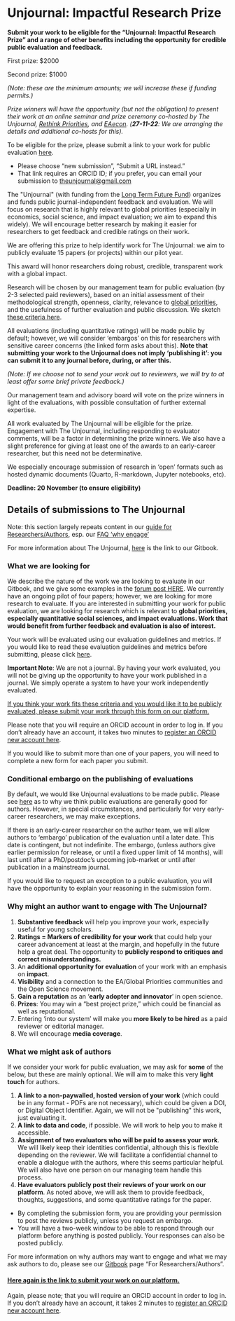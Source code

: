 # Unjournal: Impactful Research Prize

**Submit your work to be eligible for the “Unjournal: Impactful Research Prize” and a range of other benefits including the opportunity for credible public evaluation and feedback.**&#x20;

First prize: $2000&#x20;

Second prize: $1000&#x20;

_(Note: these are the minimum amounts; we will increase these if funding permits.)_

_Prize winners will have the opportunity (but not the obligation) to present their work at an online seminar and prize ceremony co-hosted by The Unjournal,_ [_Rethink Priorities_](https://rethinkpriorities.org/)_, and_ [_EAecon_](https://forum.effectivealtruism.org/posts/9gLtXR6KkZEYie8Au/introducing-eaecon-community-building-project)_. (**27-11-22**: We are arranging the details and additional co-hosts for this)._

To be eligible for the prize, please submit a link to your work for public evaluation [here](https://unjournaldev.cloud68.co/login).&#x20;

* Please choose “new submission”, “Submit a URL instead.”&#x20;
* That link requires an ORCID ID; if you prefer, you can email your submission to theunjournal@gmail.com



The "Unjournal" (with funding from the [Long Term Future Fund](https://funds.effectivealtruism.org/funds/far-future)) organizes and funds public journal-independent feedback and evaluation. We will focus on research that is highly relevant to global priorities (especially in economics, social science, and impact evaluation; we aim to expand this widely). We will encourage better research by making it easier for researchers to get feedback and credible ratings on their work.

We are offering this prize to help identify work for The Unjournal: we aim to publicly evaluate 15 papers (or projects) within our pilot year.

This award will honor researchers doing robust, credible, transparent work with a global impact.

Research will be chosen by our management team for public evaluation (by 2-3 selected paid reviewers), based on an initial assessment of their methodological strength, openness, clarity, relevance to [global priorities](https://effective-giving-marketing.gitbook.io/unjournal-x-ea-and-global-priorities-research/the-field-and-ea-gp-research/what-is-ea-gp-relevant-research), and the usefulness of further evaluation and public discussion. We sketch [these criteria here](https://effective-giving-marketing.gitbook.io/unjournal-x-ea-and-global-priorities-research/policies-projects-evaluation-workflow/policies-and-templates/considering-projects).

All evaluations (including quantitative ratings) will be made public by default; however, we will consider ‘embargos’ on this for researchers with sensitive career concerns (the linked form asks about this). **Note that submitting your work to the Unjournal does not imply ‘publishing it’: you can submit it to any journal before, during, or after this.**

_(Note: If we choose not to send your work out to reviewers, we will try to at least offer some brief private feedback.)_

Our management team and advisory board will vote on the prize winners in light of the evaluations, with possible consultation of further external expertise.

All work evaluated by The Unjournal will be eligible for the prize. Engagement with The Unjournal, including responding to evaluator comments, will be a factor in determining the prize winners. We also have a slight preference for giving at least one of the awards to an early-career researcher, but this need not be determinative.

We especially encourage submission of research in ‘open’ formats such as hosted dynamic documents (Quarto, R-markdown, Jupyter notebooks, etc).

**Deadline: 20 November (to ensure eligibility)**

## Details of submissions to The Unjournal

Note: this section largely repeats content in our [guide for Researchers/Authors](https://docs.google.com/document/d/1DAgVYq0LW5\_sx30XP7PeM3isBzsxvivqzxDFsZao7TA/edit?usp=sharing), esp. our [FAQ ‘why engage’ ](https://effective-giving-marketing.gitbook.io/unjournal-x-ea-and-global-priorities-research/faq-interaction/for-researchers-authors#why-should-researchers-and-groups-submit-their-work-to-and-engage-with-the-unjournal)

For more information about The Unjournal, [here](https://effective-giving-marketing.gitbook.io/unjournal-x-ea-and-global-priorities-research/) is the link to our Gitbook.&#x20;

### What we are looking for&#x20;

We describe the nature of the work we are looking to evaluate in our Gitbook, and we give some examples in the [forum post HERE](https://forum.effectivealtruism.org/posts/kftzYdmZf4nj2ExN7/what-pivotal-and-useful-research-would-you-like-to-see#Some\_suggested\_\_sort\_of\_things\_we\_might\_be\_looking\_for\_). We currently have an ongoing pilot of four papers; however, we are looking for more research to evaluate. If you are interested in submitting your work for public evaluation, we are looking for research which is relevant to **global priorities, especially quantitative social sciences, and impact evaluations. Work that would benefit from further feedback and evaluation is also of interest.**

Your work will be evaluated using our evaluation guidelines and metrics. If you would like to read these evaluation guidelines and metrics before submitting, please click [here](https://effective-giving-marketing.gitbook.io/unjournal-x-ea-and-global-priorities-research/key-issues-explanations-faq/policies-evaluation/guidelines-for-evaluators).

**Important Note**: We are not a journal. By having your work evaluated, you will not be giving up the opportunity to have your work published in a journal. We simply operate a system to have your work independently evaluated.

[If you think your work fits these criteria and you would like it to be publicly evaluated, please submit your work through this form on our platform. ](https://unjournaldev.cloud68.co/kotahi/versions/07ee3dd9-4f5b-42bf-bb4e-b9b818fe80f2/submit)

Please note that you will require an ORCID account in order to log in. If you don’t already have an account, it takes two minutes to [register an ORCID new account here](https://orcid.org/register).&#x20;

If you would like to submit more than one of your papers, you will need to complete a new form for each paper you submit.&#x20;

### Conditional embargo on the publishing of evaluations&#x20;

By default, we would like Unjournal evaluations to be made public. Please see [here](https://effective-giving-marketing.gitbook.io/unjournal-x-ea-and-global-priorities-research/key-issues-explanations-faq/faq-interaction/for-researchers-authors) as to why we think public evaluations are generally good for authors. However, in special circumstances, and particularly for very early-career researchers, we may make exceptions.&#x20;

If there is an early-career researcher on the author team, we will allow authors to ‘embargo’ publication of the evaluation until a later date. This date is contingent, but not indefinite. The embargo, (unless authors give earlier permission for release, or until a fixed upper limit of 14 months), will last until after a PhD/postdoc’s upcoming job-market or until after publication in a mainstream journal.

If you would like to request an exception to a public evaluation, you will have the opportunity to explain your reasoning in the submission form.&#x20;

### Why might an author want to engage with The Unjournal?&#x20;

1. **Substantive feedback** will help you improve your work, especially useful for young scholars.&#x20;
2. **Ratings = Markers of credibility for your work** that could help your career advancement at least at the margin, and hopefully in the future help a great deal. The opportunity to **publicly respond to critiques and correct misunderstandings.**&#x20;
3. An **additional opportunity for evaluation** of your work with an emphasis on **impact**.&#x20;
4. **Visibility** and a connection to the EA/Global Priorities communities and the Open Science movement.&#x20;
5. **Gain a reputation** as an ‘**early adopter and innovator**’ in open science.&#x20;
6. **Prizes**: You may win a “best project prize,” which could be financial as well as reputational.&#x20;
7. Entering ‘into our system’ will make you **more likely to be hired** as a paid reviewer or editorial manager.&#x20;
8. We will encourage **media coverage**.&#x20;

### What we might ask of authors&#x20;

If we consider your work for public evaluation, we may ask for **some** of the below, but these are mainly optional. We will aim to make this very **light touch** for authors.&#x20;

1. **A link to a non-paywalled, hosted version of your work** (which could be in any format - PDFs are not necessary), which could be given a DOI, or Digital Object Identifier. Again, we will not be "publishing" this work, just evaluating it.&#x20;
2. **A link to data and code**, if possible. We will work to help you to make it accessible.&#x20;
3. **Assignment of two evaluators who will be paid to assess your work**. We will likely keep their identities confidential, although this is flexible depending on the reviewer. We will facilitate a confidential channel to enable a dialogue with the authors, where this seems particular helpful. We will also have one person on our managing team handle this process.&#x20;
4. **Have evaluators publicly post their reviews of your work on our platform**. As noted above, we will ask them to provide feedback, thoughts, suggestions, and some quantitative ratings for the paper.&#x20;

* By completing the submission form, you are providing your permission to post the reviews publicly, unless you request an embargo.&#x20;
* You will have a two-week window to be able to respond through our platform before anything is posted publicly. Your responses can also be posted publicly.&#x20;

For more information on why authors may want to engage and what we may ask authors to do, please see our [Gitbook](https://effective-giving-marketing.gitbook.io/unjournal-x-ea-and-global-priorities-research/key-issues-explanations-faq/faq-interaction/for-researchers-authors) page “For Researchers/Authors”.&#x20;

#### [Here again is the link to submit your work on our platform.](https://unjournaldev.cloud68.co/kotahi/versions/07ee3dd9-4f5b-42bf-bb4e-b9b818fe80f2/submit)&#x20;

Again, please note; that you will require an ORCID account in order to log in. If you don’t already have an account, it takes 2 minutes to [register an ORCID new account here](https://orcid.org/register).
